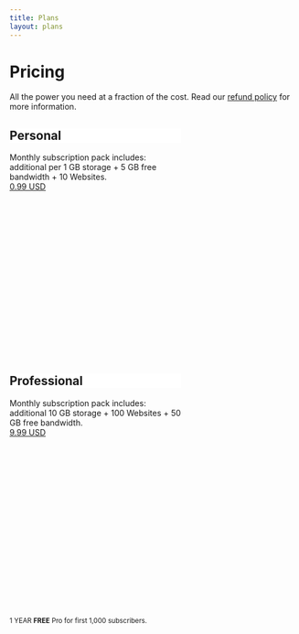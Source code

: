 ```yaml
---
title: Plans
layout: plans
---
```


<h1 class="mdl-typography--font-light">Pricing</h1>

All the power you need at a fraction of the cost. Read our <a href="{{ site.baseurl }}/plans/refund">refund policy</a> for more information.

<!-- Square card -->
<style>
.demo-card-square.mdl-card {
  width: 300px;
  height: 400px;
  margin-right: 50px;
  margin-bottom: 25px;
}
.demo-card-square > .mdl-card__title {
  background:
    url('{{ site.baseurl }}/assets/third-party/toptal.com-subtlepatterns/topography.png') bottom right 15% no-repeat #fff;
}
</style>

<div class="demo-card-square mdl-card pull-left">
    <div class="mdl-card__title mdl-card--expand">
        <h2 class="mdl-card__title-text">Personal</h2>
    </div>
    <div class="mdl-card__supporting-text">
        Monthly subscription pack includes: 
        additional per 1 GB storage
        + 5 GB free bandwidth
        + 10 Websites.
    </div>
    <div class="mdl-card__actions mdl-card--border">
        <a class="mdl-button mdl-button--colored mdl-js-button mdl-js-ripple-effect" href="{{ site.baseurl }}/auth/sign-in">
            0.99 USD
        </a>
    </div>
</div>

<div class="demo-card-square mdl-card pull-left">
    <div class="mdl-card__title mdl-card--expand">
        <h2 class="mdl-card__title-text">Professional</h2>
    </div>
    <div class="mdl-card__supporting-text">
        Monthly subscription pack includes: 
        additional 10 GB storage
        + 100 Websites
        + 50 GB free bandwidth.
    </div>
    <div class="mdl-card__actions mdl-card--border">
        <a class="mdl-button mdl-button--colored mdl-js-button mdl-js-ripple-effect" href="{{ site.baseurl }}/auth/sign-in">
            9.99 USD
        </a>
    </div>
</div>

<sup>1 YEAR <b>FREE</b> Pro for first 1,000 subscribers.</sup>